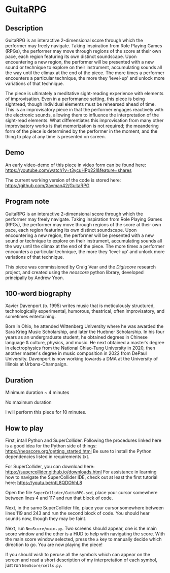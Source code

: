 # GuitaRPG

## Description

GuitaRPG is an interactive 2-dimensional score through which the performer may freely navigate.
Taking inspiration from Role Playing Games (RPGs), the performer may move through regions of the score at their own 
pace, each region featuring its own distinct soundscape. 
Upon encountering a new region, the performer will be presented with a new sound or technique to explore on their 
instrument, accumulating sounds all the way until the climax at the end of the piece.
The more times a performer encounters a particular technique, the more they 'level-up' and unlock more variations of 
that technique.

The piece is ultimately a meditative sight-reading experience with elements of improvisation.
Even in a performance setting, this piece is being sightread, though individual elements must be rehearsed ahead of 
time.
This is an improvisatory piece in that the performer engages reactively with the electronic sounds, allowing them 
to influence the interpretation of the sight-read elements.
What differentiates this improvisation from many other improvisatory works is that memorization is not required;
the meandering form of the piece is determined by the performer in the moment, and the thing to play at any time is 
presented on screen.

## Demo
An early video-demo of this piece in video form can be found here:
https://youtube.com/watch?v=t3ycuHPp22I&feature=shares

The current working version of the code is stored here: 
https://github.com/Xavman42/GuitaRPG

## Program note

GuitaRPG is an interactive 2-dimensional score through which the performer may freely navigate.
Taking inspiration from Role Playing Games (RPGs), the performer may move through regions of the score at their own 
pace, each region featuring its own distinct soundscape. 
Upon encountering a new region, the performer will be presented with a new sound or technique to explore on their 
instrument, accumulating sounds all the way until the climax at the end of the piece.
The more times a performer encounters a particular technique, the more they 'level-up' and unlock more variations of 
that technique. 

This piece was commissioned by Craig Vear and the *Digiscore* research project, 
and created using the *neoscore* python library, developed principally by Andrew Yoon.


## 100-word biography
Xavier Davenport (b. 1995) writes music that is meticulously structured, technologically 
experimental, humorous, theatrical, often improvisatory, and sometimes entertaining. 

Born in Ohio, he attended Wittenberg University where he was awarded the Sara Krieg Music 
Scholarship, and later the Huebner Scholarship. In his four years as an undergraduate 
student, he obtained degrees in Chinese language & culture, physics, and music. He next 
obtained a master’s degree in electrophysics from the National Chiao-Tung University in 
2020, then another master's degree in music composition in 2022 from DePaul University. 
Davenport is now working towards a DMA at the University of Illinois at Urbana-Champaign.


## Duration

Minimum duration ~ 4 minutes

No maximum duration

I will perform this piece for 10 minutes.

## How to play

First, intall Python and SuperCollider. Following the procedures linked here is a good idea for the Python side of things: 
https://neoscore.org/getting_started.html
Be sure to install the Python dependencies listed in requirements.txt.

For SuperCollider, you can download here: 
https://supercollider.github.io/downloads.html
For assistance in learning how to navigate the SuperCollider IDE, check out at least the first tutorial here:
https://youtu.be/ntL8QDOhhL8

Open the file `SuperCollider/GuitaRPG.scd`, place your cursor somewhere between lines 4 and 117 and run that block of code.

Next, in the same SuperCollider file, place your cursor somewhere between lines 119 and 243 and run the second block of code. You should hear sounds now, though they may be faint.

Next, run `NeoScore/main.py`. Two screens should appear, one is the main score window and the other is a HUD to help with navigating the score.
With the main score window selected, press the `a` key to manually decide which direction to go. You are now playing the piece!

If you should wish to peruse all the symbols which can appear on the screen and read a short description of my interpretation of each symbol, just run `NeoScore/cells.py`.
